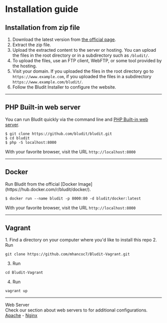 # Installation guide
<!-- position: 3 -->

<h2 id="installation-from-zip-file">Installation from zip file</h2>

1. Download the latest version from [the official page](https://www.bludit.com).
2. Extract the zip file.
3. Upload the extracted content to the server or hosting. You can upload the files in the root directory or in a subdirectory such as `/bludit/`.
4. To upload the files, use an FTP client, WebFTP, or some tool provided by the hosting.
4. Visit your domain. If you uploaded the files in the root directory go to `https://www.example.com`, if you uploaded the files in a subdirectory `https://www.example.com/bludit/`.
5. Follow the Bludit Installer to configure the website.

---

<h2 id="php-built-in-web-server">PHP Built-in web server</h2>

You can run Bludit quickly via the command line and [PHP Built-in web server](http://php.net/manual/en/features.commandline.webserver.php).

```
$ git clone https://github.com/bludit/bludit.git
$ cd bludit
$ php -S localhost:8000
```

With your favorite browser, visit the URL `http://localhost:8000`

---

<h2 id="docker">Docker</h2>
Run Bludit from the official [Docker Image](https://hub.docker.com/r/bludit/docker/).

```
$ docker run --name bludit -p 8000:80 -d bludit/docker:latest
```

With your favorite browser, visit the URL `http://localhost:8000`

---

<h2 id="vagrant">Vagrant</h2>
1. Find a directory on your computer where you'd like to install this repo
2. Run 

```
git clone https://github.com/mhancoc7/Bludit-Vagrant.git
```

3. Run 

```
cd Bludit-Vagrant
```

4. Run 

```
vagrant up
```

---

<div class="note">
<div class="title">Web Server</div>
Check our section about web servers to for additional configurations. <a href="https://docs.bludit.com/en/webservers/apache">Apache</a> - <a href="https://docs.bludit.com/en/webservers/nginx">Nginx</a>
</div>
